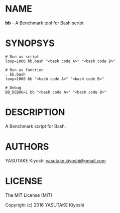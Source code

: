 # NAME

**bb** - A Benchmark tool for Bash script

# SYNOPSYS

    # Run as script
    loop=1000 bb.bash "<bash code A>" "<bash code B>"

    # Run as function
    . bb.bash
    loop=1000 bb "<bash code A>" "<bash code B>"

    # Debug
    BB_DEBUG=1 bb "<bash code A>" "<bash code B>"

# DESCRIPTION

A Benchmark script for Bash.

# AUTHORS

YASUTAKE Kiyoshi <yasutake.kiyoshi@gmail.com>

# LICENSE

The MIT License (MIT)

Copyright (c) 2016 YASUTAKE Kiyoshi
